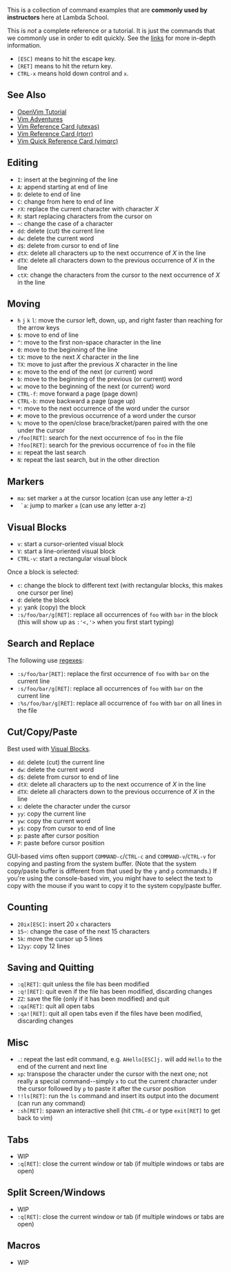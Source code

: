 This is a collection of command examples that are **commonly used by instructors** here at Lambda School.

This is _not_ a complete reference or a tutorial. It is just the commands that we commonly use in order to edit quickly. See the [links](#see-also) for more in-depth information.

* `[ESC]` means to hit the escape key.
* `[RET]` means to hit the return key.
* `CTRL-x` means hold down control and `x`.

## See Also

* [OpenVim Tutorial](http://www.openvim.com/)
* [Vim Adventures](https://vim-adventures.com/)
* [Vim Reference Card (utexas)](http://users.ece.utexas.edu/~adnan/vimqrc.html)
* [Vim Reference Card (rtorr)](https://vim.rtorr.com/)
* [Vim Quick Reference Card (vimqrc)](http://tnerual.eriogerg.free.fr/vim.html)

## Editing

* `I`: insert at the beginning of the line
* `A`: append starting at end of line
* `D`: delete to end of line
* `C`: change from here to end of line
* `rX`: replace the current character with character _X_
* `R`: start replacing characters from the cursor on
* `~`: change the case of a character
* `dd`: delete (cut) the current line
* `dw`: delete the current word
* `d$`: delete from cursor to end of line
* `dtX`: delete all characters up to the next occurrence of _X_ in the line
* `dTX`: delete all characters down to the previous occurrence of _X_ in the line
* `ctX`: change the characters from the cursor to the next occurrence of _X_ in the line

## Moving

* `h` `j` `k` `l`: move the cursor left, down, up, and right faster than reaching for the arrow keys
* `$`: move to end of line
* `^`: move to the first non-space character in the line
* `0`: move to the beginning of the line
* `tX`: move to the next _X_ character in the line
* `TX`: move to just after the previous _X_ character in the line
* `e`: move to the end of the next (or current) word
* `b`: move to the beginning of the previous (or current) word
* `w`: move to the beginning of the next (or current) word
* `CTRL-f`: move forward a page (page down)
* `CTRL-b`: move backward a page (page up)
* `*`: move to the next occurrence of the word under the cursor
* `#`: move to the previous occurrence of a word under the cursor
* `%`: move to the open/close brace/bracket/paren paired with the one under the cursor
* `/foo[RET]`: search for the next occurrence of `foo` in the file
* `?foo[RET]`: search for the previous occurrence of `foo` in the file
* `n`: repeat the last search
* `N`: repeat the last search, but in the other direction

## Markers

* `ma`: set marker `a` at the cursor location (can use any letter a-z)
* `` `a``: jump to marker `a` (can use any letter a-z)

## Visual Blocks

* `v`: start a cursor-oriented visual block
* `V`: start a line-oriented visual block
* `CTRL-v`: start a rectangular visual block

Once a block is selected:

* `c`: change the block to different text (with rectangular blocks, this makes one cursor per line)
* `d`: delete the block
* `y`: yank (copy) the block
* `:s/foo/bar/g[RET]`: replace all occurrences of `foo` with `bar` in the block (this will show up as `:'<,'>` when you first start typing)

## Search and Replace

The following use [regexes](http://vimregex.com/):

* `:s/foo/bar[RET]`: replace the first occurrence of `foo` with `bar` on the current line
* `:s/foo/bar/g[RET]`: replace all occurrences of `foo` with `bar` on the current line
* `:%s/foo/bar/g[RET]`: replace all occurrence of `foo` with `bar` on all lines in the file

## Cut/Copy/Paste

Best used with [Visual Blocks](#visual-blocks).

* `dd`: delete (cut) the current line
* `dw`: delete the current word
* `d$`: delete from cursor to end of line
* `dtX`: delete all characters up to the next occurrence of _X_ in the line
* `dTX`: delete all characters down to the previous occurrence of _X_ in the line
* `x`: delete the character under the cursor
* `yy`: copy the current line
* `yw`: copy the current word
* `y$`: copy from cursor to end of line
* `p`: paste after cursor position
* `P`: paste before cursor position

GUI-based vims often support `COMMAND-c`/`CTRL-c` and `COMMAND-v`/`CTRL-v` for copying and pasting from the system buffer. (Note that the system copy/paste buffer is different from that used by the `y` and `p` commands.) If you're using the console-based vim, you might have to select the text to copy with the mouse if you want to copy it to the system copy/paste buffer.

## Counting

* `20ix[ESC]`: insert 20 `x` characters
* `15~`: change the case of the next 15 characters
* `5k`: move the cursor up 5 lines
* `12yy`: copy 12 lines

## Saving and Quitting

* `:q[RET]`: quit unless the file has been modified
* `:q![RET]`: quit even if the file has been modified, discarding changes
* `ZZ`: save the file (only if it has been modified) and quit
* `:qa[RET]`: quit all open tabs
* `:qa![RET]`: quit all open tabs even if the files have been modified, discarding changes

## Misc

* `.`: repeat the last edit command, e.g. `AHello[ESC]j.` will add `Hello` to the end of the current and next line
* `xp`: transpose the character under the cursor with the next one; not really a special command--simply `x` to cut the current character under the cursor followed by `p` to paste it after the cursor position
* `!!ls[RET]`: run the `ls` command and insert its output into the document (can run any command)
* `:sh[RET]`: spawn an interactive shell (hit `CTRL-d` or type `exit[RET]` to get back to vim)

## Tabs

* WIP
* `:q[RET]`: close the current window or tab (if multiple windows or tabs are open)

## Split Screen/Windows

* WIP
* `:q[RET]`: close the current window or tab (if multiple windows or tabs are open)

## Macros

* WIP